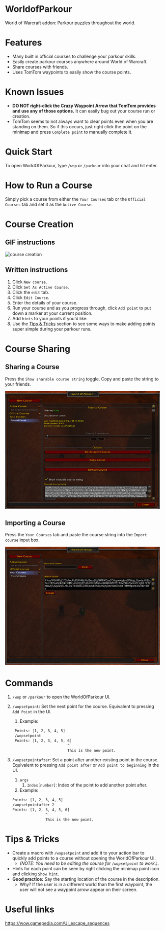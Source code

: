 # WorldofParkour
World of Warcraft addon: Parkour puzzles throughout the world.

# Features

* Many built in official courses to challenge your parkour skills.
* Easily create parkour courses anywhere around World of Warcraft.
* Share courses with friends.
* Uses TomTom waypoints to easily show the course points.

# Known Issues

* **DO NOT right-click the Crazy Waypoint Arrow that TomTom provides and use any of those options.** It can easily bug out your course run or creation.
* TomTom seems to not always want to clear points even when you are standing on them. So if this occurs, just right click the point on the minimap and press `Complete point` to manually complete it.


# Quick Start

To open WorldOfParkour, type `/wop` or `/parkour` into your chat and hit enter.

# How to Run a Course

Simply pick a course from either the `Your Courses` tab or the `Official Courses` tab and set it as the `Active Course`.

# Course Creation

## GIF instructions

![course creation](./docs/media/course_creation.gif "Course Creation")

## Written instructions

1. Click `New course`.
2. Click `Set As Active Course`.
3. Click the `edit` tab.
4. Click `Edit Course`.
5. Enter the details of your course.
6. Run your course and as you progress through, click `Add point` to put down a marker at your current position.
7. Add `hints` to your points if you'd like.
8. Use the [Tips & Tricks](Tips_&_Tricks) section to see some ways to make adding points super simple during your parkour runs.

# Course Sharing

## Sharing a Course

Press the `Show sharable course string` toggle. Copy and paste the string to your friends.

![course share](./docs/media/export.png "Course Share")

## Importing a Course

Press the `Your Courses` tab and paste the course string into the `Import course` input box.

![course import](./docs/media/import.png "Course Import")


# Commands

1. `/wop` or `/parkour` to open the WorldOfParkour UI.

2. `/wopsetpoint`: Set the next point for the course. Equivalent to pressing `Add Point` in the UI.
   1. Example:

   ```
    Points: [1, 2, 3, 4, 5]
    /wopsetpoint
    Points: [1, 2, 3, 4, 5, 6]
                            ^
                            This is the new point.
   ```

3. `/wopsetpointafter`: Set a point after another existing point in the course. Equivalent to pressing `Add point after` or `Add point to beginning` in the UI. 
   1. `args`
      1. `Index[number]`: Index of the point to add another point after.
   2. Example: 
    
    ```
    Points: [1, 2, 3, 4, 5]
    /wopsetpointafter 2
    Points: [1, 2, 3, 4, 5, 6]
                   ^
                   This is the new point.
    ```

# Tips & Tricks

* Create a macro with `/wopsetpoint` and add it to your action bar to quickly add points to a course without opening the WorldOfParkour UI.
  * _(NOTE: You need to be editing the course for `/wopsetpoint` to work.)_.
* Hints for each point can be seen by right clicking the minimap point icon and clicking `Show hint`.
* **Good practice:** Say the starting location of the course in the description.
  * Why? If the user is in a different world than the first waypoint, the user will not see a waypoint arrow appear on their screen.
   
# Useful links

https://wow.gamepedia.com/UI_escape_sequences
